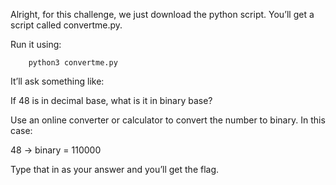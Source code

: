 Alright, for this challenge, we just download the python script. You’ll get a script called convertme.py.

Run it using:
```
    python3 convertme.py
```
It’ll ask something like:

If 48 is in decimal base, what is it in binary base?

Use an online converter or calculator to convert the number to binary. In this case:

48 → binary = 110000

Type that in as your answer and you’ll get the flag.
